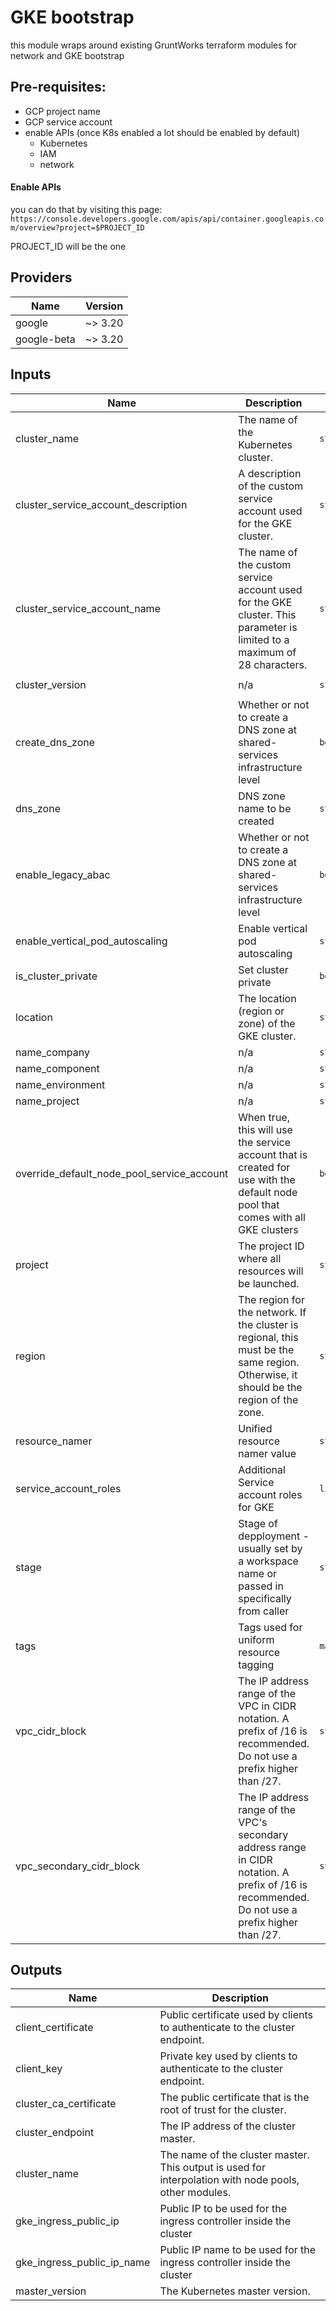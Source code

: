 # GKE bootstrap

this module wraps around existing GruntWorks terraform modules for network and GKE bootstrap


Pre-requisites:
---
- GCP project name
- GCP service account
- enable APIs (once K8s enabled a lot should be enabled by default) 
    - Kubernetes
    - IAM
    - network


#### Enable APIs

you can do that by visiting this page: `https://console.developers.google.com/apis/api/container.googleapis.com/overview?project=$PROJECT_ID`

PROJECT_ID will be the one


## Providers

| Name | Version |
|------|---------|
| google | ~> 3.20 |
| google-beta | ~> 3.20 |

## Inputs

| Name | Description | Type | Default | Required |
|------|-------------|------|---------|:-----:|
| cluster\_name | The name of the Kubernetes cluster. | `string` | `"example-cluster"` | no |
| cluster\_service\_account\_description | A description of the custom service account used for the GKE cluster. | `string` | `"Example GKE Cluster Service Account managed by Terraform"` | no |
| cluster\_service\_account\_name | The name of the custom service account used for the GKE cluster. This parameter is limited to a maximum of 28 characters. | `string` | `"example-cluster-sa"` | no |
| cluster\_version | n/a | `string` | `"1.15.11-gke.12"` | no |
| create\_dns\_zone | Whether or not to create a DNS zone at shared-services infrastructure level | `bool` | `true` | no |
| dns\_zone | DNS zone name to be created | `string` | n/a | yes |
| enable\_legacy\_abac | Whether or not to create a DNS zone at shared-services infrastructure level | `bool` | `false` | no |
| enable\_vertical\_pod\_autoscaling | Enable vertical pod autoscaling | `string` | `true` | no |
| is\_cluster\_private | Set cluster private | `bool` | `false` | no |
| location | The location (region or zone) of the GKE cluster. | `string` | n/a | yes |
| name\_company | n/a | `string` | `"amido"` | no |
| name\_component | n/a | `string` | `"gke-infra"` | no |
| name\_environment | n/a | `string` | `"nonprod"` | no |
| name\_project | n/a | `string` | `"stacks"` | no |
| override\_default\_node\_pool\_service\_account | When true, this will use the service account that is created for use with the default node pool that comes with all GKE clusters | `bool` | `false` | no |
| project | The project ID where all resources will be launched. | `string` | n/a | yes |
| region | The region for the network. If the cluster is regional, this must be the same region. Otherwise, it should be the region of the zone. | `string` | n/a | yes |
| resource\_namer | Unified resource namer value | `string` | n/a | yes |
| service\_account\_roles | Additional Service account roles for GKE | `list(string)` | `[]` | no |
| stage | Stage of depployment - usually set by a workspace name or passed in specifically from caller | `string` | `"nonprod"` | no |
| tags | Tags used for uniform resource tagging | `map(string)` | `{}` | no |
| vpc\_cidr\_block | The IP address range of the VPC in CIDR notation. A prefix of /16 is recommended. Do not use a prefix higher than /27. | `string` | `"10.6.0.0/16"` | no |
| vpc\_secondary\_cidr\_block | The IP address range of the VPC's secondary address range in CIDR notation. A prefix of /16 is recommended. Do not use a prefix higher than /27. | `string` | `"10.7.0.0/16"` | no |

## Outputs

| Name | Description |
|------|-------------|
| client\_certificate | Public certificate used by clients to authenticate to the cluster endpoint. |
| client\_key | Private key used by clients to authenticate to the cluster endpoint. |
| cluster\_ca\_certificate | The public certificate that is the root of trust for the cluster. |
| cluster\_endpoint | The IP address of the cluster master. |
| cluster\_name | The name of the cluster master. This output is used for interpolation with node pools, other modules. |
| gke\_ingress\_public\_ip | Public IP to be used for the ingress controller inside the cluster |
| gke\_ingress\_public\_ip\_name | Public IP name to be used for the ingress controller inside the cluster |
| master\_version | The Kubernetes master version. |

